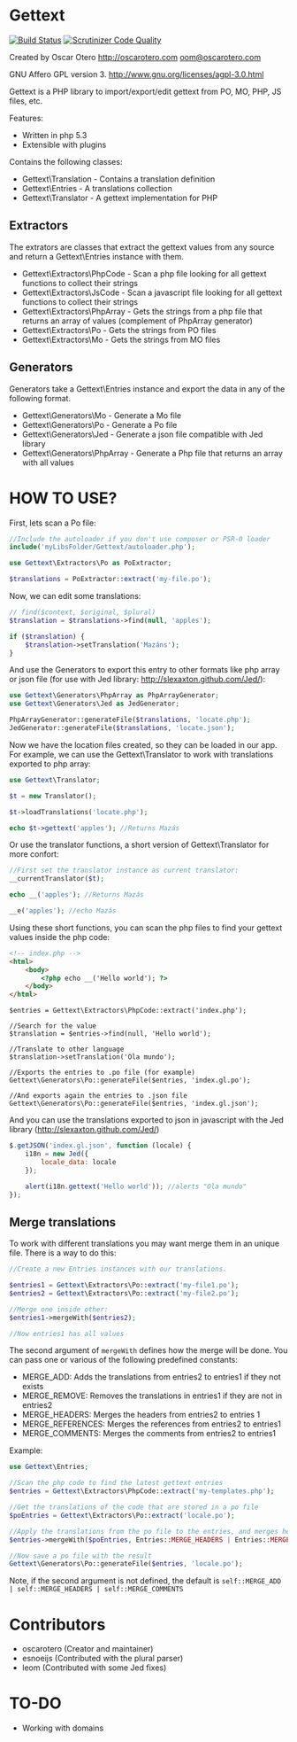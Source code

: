Gettext
=======

[![Build Status](https://travis-ci.org/oscarotero/Gettext.png?branch=master)](https://travis-ci.org/oscarotero/Gettext)
[![Scrutinizer Code Quality](https://scrutinizer-ci.com/g/oscarotero/Gettext/badges/quality-score.png?b=master)](https://scrutinizer-ci.com/g/oscarotero/Gettext/?branch=master)

Created by Oscar Otero <http://oscarotero.com> <oom@oscarotero.com>

GNU Affero GPL version 3. http://www.gnu.org/licenses/agpl-3.0.html

Gettext is a PHP library to import/export/edit gettext from PO, MO, PHP, JS files, etc.

Features:

* Written in php 5.3
* Extensible with plugins

Contains the following classes:

* Gettext\Translation - Contains a translation definition
* Gettext\Entries - A translations collection
* Gettext\Translator - A gettext implementation for PHP

Extractors
----------

The extrators are classes that extract the gettext values from any source and return a Gettext\Entries instance with them.

* Gettext\Extractors\PhpCode - Scan a php file looking for all gettext functions to collect their strings
* Gettext\Extractors\JsCode - Scan a javascript file looking for all gettext functions to collect their strings
* Gettext\Extractors\PhpArray - Gets the strings from a php file that returns an array of values (complement of PhpArray generator)
* Gettext\Extractors\Po - Gets the strings from PO files
* Gettext\Extractors\Mo - Gets the strings from MO files

Generators
----------

Generators take a Gettext\Entries instance and export the data in any of the following format.

* Gettext\Generators\Mo - Generate a Mo file
* Gettext\Generators\Po - Generate a Po file
* Gettext\Generators\Jed - Generate a json file compatible with Jed library
* Gettext\Generators\PhpArray - Generate a Php file that returns an array with all values

HOW TO USE?
===========

First, lets scan a Po file:

```php
//Include the autoloader if you don't use composer or PSR-0 loader
include('myLibsFolder/Gettext/autoloader.php');

use Gettext\Extractors\Po as PoExtractor;

$translations = PoExtractor::extract('my-file.po');
```

Now, we can edit some translations:

```php
// find($context, $original, $plural)
$translation = $translations->find(null, 'apples');

if ($translation) {
	$translation->setTranslation('Mazáns');
}
```

And use the Generators to export this entry to other formats like php array or json file (for use with Jed library: http://slexaxton.github.com/Jed/):

```php
use Gettext\Generators\PhpArray as PhpArrayGenerator;
use Gettext\Generators\Jed as JedGenerator;

PhpArrayGenerator::generateFile($translations, 'locate.php');
JedGenerator::generateFile($translations, 'locate.json');
```

Now we have the location files created, so they can be loaded in our app. For example, we can use the Gettext\Translator to work with translations exported to php array:

```php
use Gettext\Translator;

$t = new Translator();

$t->loadTranslations('locate.php');

echo $t->gettext('apples'); //Returns Mazás
```

Or use the translator functions, a short version of Gettext\Translator for more confort:

```php
//First set the translator instance as current translator:
__currentTranslator($t);

echo __('apples'); //Returns Mazás

__e('apples'); //echo Mazás
```

Using these short functions, you can scan the php files to find your gettext values inside the php code:

```html
<!-- index.php -->
<html>
	<body>
		<?php echo __('Hello world'); ?>
	</body>
</html>
```
```
$entries = Gettext\Extractors\PhpCode::extract('index.php');

//Search for the value
$translation = $entries->find(null, 'Hello world');

//Translate to other language
$translation->setTranslation('Ola mundo');

//Exports the entries to .po file (for example)
Gettext\Generators\Po::generateFile($entries, 'index.gl.po');

//And exports again the entries to .json file
Gettext\Generators\Po::generateFile($entries, 'index.gl.json');
```

And you can use the translations exported to json in javascript with the Jed library (http://slexaxton.github.com/Jed/)

```javascript
$.getJSON('index.gl.json', function (locale) {
	i18n = new Jed({
		locale_data: locale
	});

	alert(i18n.gettext('Hello world')); //alerts "Ola mundo"
});
```

Merge translations
------------------

To work with different translations you may want merge them in an unique file. There is a way to do this:

```php
//Create a new Entries instances with our translations.

$entries1 = Gettext\Extractors\Po::extract('my-file1.po');
$entries2 = Gettext\Extractors\Po::extract('my-file2.po');

//Merge one inside other:
$entries1->mergeWith($entries2);

//Now entries1 has all values
```

The second argument of `mergeWith` defines how the merge will be done. You can pass one or various of the following predefined constants:

* MERGE_ADD: Adds the translations from entries2 to entries1 if they not exists
* MERGE_REMOVE: Removes the translations in entries1 if they are not in entries2
* MERGE_HEADERS: Merges the headers from entries2 to entries 1
* MERGE_REFERENCES: Merges the references from entries2 to entries1
* MERGE_COMMENTS: Merges the comments from entries2 to entries1

Example:

```php
use Gettext\Entries;

//Scan the php code to find the latest gettext entries
$entries = Gettext\Extractors\PhpCode::extract('my-templates.php');

//Get the translations of the code that are stored in a po file
$poEntries = Gettext\Extractors\Po::extract('locale.po');

//Apply the translations from the po file to the entries, and merges header and comments but not references and without add or remove entries:
$entries->mergeWith($poEntries, Entries::MERGE_HEADERS | Entries::MERGE_COMMENTS);

//Now save a po file with the result
Gettext\Generators\Po::generateFile($entries, 'locale.po');
```

Note, if the second argument is not defined, the default is `self::MERGE_ADD | self::MERGE_HEADERS | self::MERGE_COMMENTS`


Contributors
============

* oscarotero (Creator and maintainer)
* esnoeijs (Contributed with the plural parser)
* leom (Contributed with some Jed fixes)

TO-DO
=====

* Working with domains
